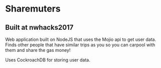 # Sharemuters

## Built at nwhacks2017

Web application built on NodeJS that uses the Mojio api to get user data.  Finds other people that have similar trips as you so you can carpool with them and share the gas money!

Uses CockroachDB for storing user data.